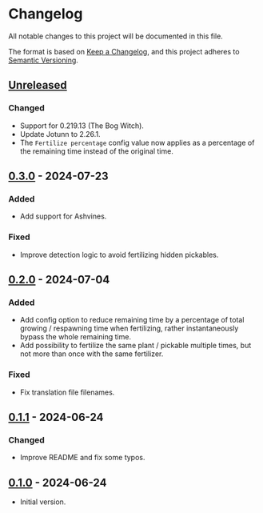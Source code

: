 # Changelog

All notable changes to this project will be documented in this file.

The format is based on [Keep a Changelog](https://keepachangelog.com/en/1.1.0/),
and this project adheres to [Semantic Versioning](https://semver.org/spec/v2.0.0.html).

## [Unreleased]

### Changed

- Support for 0.219.13 (The Bog Witch).
- Update Jotunn to 2.26.1.
- The `Fertilize percentage` config value now applies as a percentage of the remaining time instead of the original time.

## [0.3.0] - 2024-07-23

### Added

- Add support for Ashvines.

### Fixed

- Improve detection logic to avoid fertilizing hidden pickables.

## [0.2.0] - 2024-07-04

### Added

- Add config option to reduce remaining time by a percentage of total growing / respawning time when fertilizing, rather instantaneously bypass the whole remaining time.
- Add possibility to fertilize the same plant / pickable multiple times, but not more than once with the same fertilizer.

### Fixed

- Fix translation file filenames.

## [0.1.1] - 2024-06-24

### Changed

- Improve README and fix some typos.

## [0.1.0] - 2024-06-24

- Initial version.

[unreleased]: https://github.com/nbusseneau/InstantFertilizer/compare/0.3.0...HEAD
[0.3.0]: https://github.com/nbusseneau/InstantFertilizer/compare/0.2.0...0.3.0
[0.2.0]: https://github.com/nbusseneau/InstantFertilizer/compare/0.1.1...0.2.0
[0.1.1]: https://github.com/nbusseneau/InstantFertilizer/compare/0.1.0...0.1.1
[0.1.0]: https://github.com/nbusseneau/InstantFertilizer/compare/633f841a6cf39f9b82f2a85adf58882f18d461ea...0.1.0
